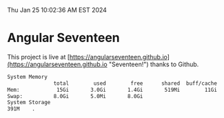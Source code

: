 Thu Jan 25 10:02:36 AM EST 2024

# Angular Seventeen


This project is live at [https://angularseventeen.github.io](https://angularseventeen.github.io "Seventeen!") thanks to Github.

```bash
System Memory
               total        used        free      shared  buff/cache   available
Mem:            15Gi       3.0Gi       1.4Gi       519Mi        11Gi        12Gi
Swap:          8.0Gi       5.0Mi       8.0Gi
System Storage
391M	.
